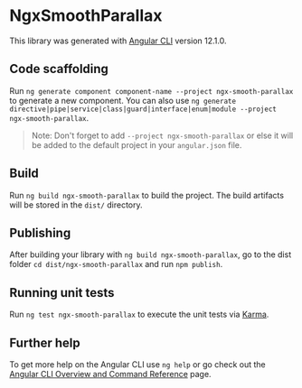 # NgxSmoothParallax

This library was generated with [Angular CLI](https://github.com/angular/angular-cli) version 12.1.0.

## Code scaffolding

Run `ng generate component component-name --project ngx-smooth-parallax` to generate a new component. You can also use `ng generate directive|pipe|service|class|guard|interface|enum|module --project ngx-smooth-parallax`.
> Note: Don't forget to add `--project ngx-smooth-parallax` or else it will be added to the default project in your `angular.json` file. 

## Build

Run `ng build ngx-smooth-parallax` to build the project. The build artifacts will be stored in the `dist/` directory.

## Publishing

After building your library with `ng build ngx-smooth-parallax`, go to the dist folder `cd dist/ngx-smooth-parallax` and run `npm publish`.

## Running unit tests

Run `ng test ngx-smooth-parallax` to execute the unit tests via [Karma](https://karma-runner.github.io).

## Further help

To get more help on the Angular CLI use `ng help` or go check out the [Angular CLI Overview and Command Reference](https://angular.io/cli) page.
